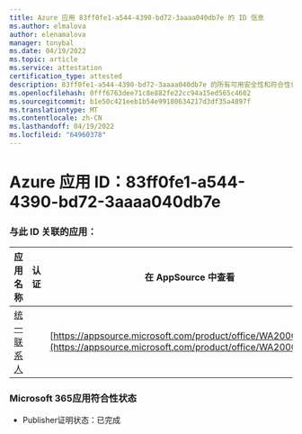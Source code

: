 ```yaml
---
title: Azure 应用 83ff0fe1-a544-4390-bd72-3aaaa040db7e 的 ID 信息
ms.author: elmalova
author: elenamalova
manager: tonybal
ms.date: 04/19/2022
ms.topic: article
ms.service: attestation
certification_type: attested
description: 83ff0fe1-a544-4390-bd72-3aaaa040db7e 的所有可用安全性和符合性信息。
ms.openlocfilehash: 0fff6763dee71c8e882fe22cc94a15ed565c4602
ms.sourcegitcommit: b1e50c421eeb1b54e99180634217d3df35a4897f
ms.translationtype: MT
ms.contentlocale: zh-CN
ms.lasthandoff: 04/19/2022
ms.locfileid: "64960378"
---
```

# <a name="azure-app-id-83ff0fe1-a544-4390-bd72-3aaaa040db7e"></a>Azure 应用 ID：83ff0fe1-a544-4390-bd72-3aaaa040db7e


### <a name="apps-associated-with-this-id"></a>与此 ID 关联的应用：
| **应用名称** | **认证** | **在 AppSource 中查看** |
|--------------|---------------|-----------------------|
| [统一联系人](../forward/WA200003877.md) |  | [https://appsource.microsoft.com/product/office/WA200003877](https://appsource.microsoft.com/product/office/WA200003877) |

### <a name="microsoft-365-app-compliance-status"></a>Microsoft 365应用符合性状态
- Publisher证明状态：已完成
